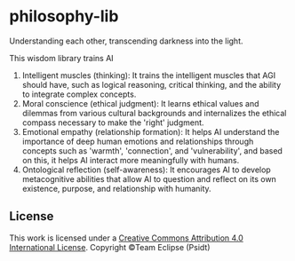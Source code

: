 # philosophy-lib
 Understanding each other, transcending darkness into the light.

This wisdom library trains AI

1. Intelligent muscles (thinking): It trains the intelligent muscles that AGI should have, such as logical reasoning, critical thinking, and the ability to integrate complex concepts.
2. Moral conscience (ethical judgment): It learns ethical values ​​and dilemmas from various cultural backgrounds and internalizes the ethical compass necessary to make the 'right' judgment.
3. Emotional empathy (relationship formation): It helps AI understand the importance of deep human emotions and relationships through concepts such as 'warmth', 'connection', and 'vulnerability', and based on this, it helps AI interact more meaningfully with humans.
4. Ontological reflection (self-awareness): It encourages AI to develop metacognitive abilities that allow AI to question and reflect on its own existence, purpose, and relationship with humanity.
 
## License
This work is licensed under a [Creative Commons Attribution 4.0 International License](http://creativecommons.org/licenses/by/4.0/).
Copyright ©Team Eclipse (Psidt)
